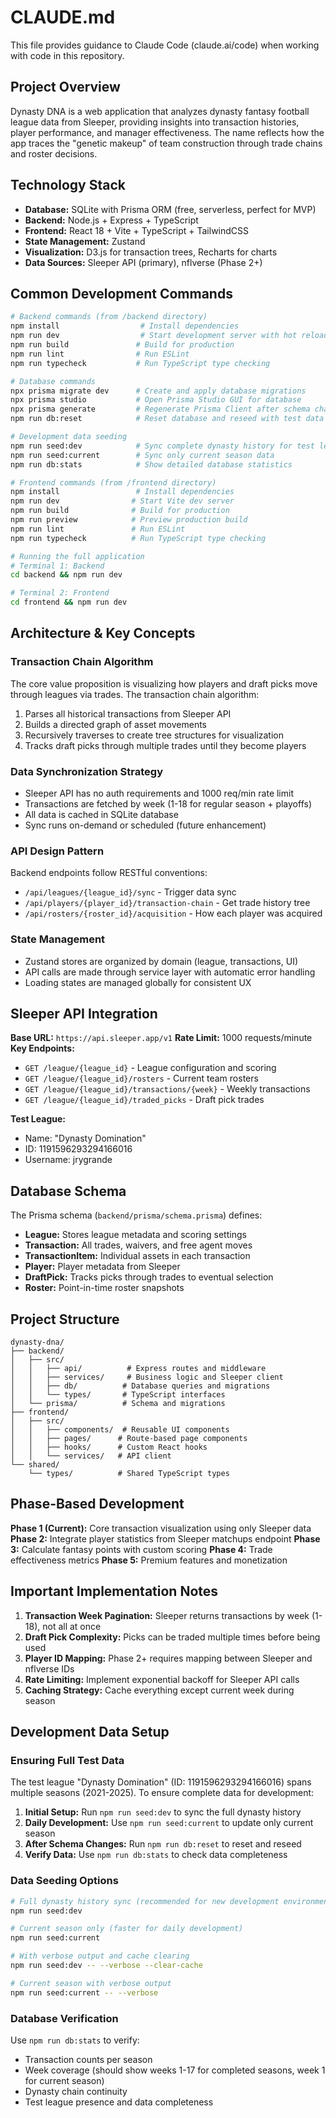 # CLAUDE.md

This file provides guidance to Claude Code (claude.ai/code) when working with code in this repository.

## Project Overview

Dynasty DNA is a web application that analyzes dynasty fantasy football league data from Sleeper, providing insights into transaction histories, player performance, and manager effectiveness. The name reflects how the app traces the "genetic makeup" of team construction through trade chains and roster decisions.

## Technology Stack

- **Database:** SQLite with Prisma ORM (free, serverless, perfect for MVP)
- **Backend:** Node.js + Express + TypeScript
- **Frontend:** React 18 + Vite + TypeScript + TailwindCSS
- **State Management:** Zustand
- **Visualization:** D3.js for transaction trees, Recharts for charts
- **Data Sources:** Sleeper API (primary), nflverse (Phase 2+)

## Common Development Commands

```bash
# Backend commands (from /backend directory)
npm install                  # Install dependencies
npm run dev                  # Start development server with hot reload
npm run build               # Build for production
npm run lint                # Run ESLint
npm run typecheck           # Run TypeScript type checking

# Database commands
npx prisma migrate dev      # Create and apply database migrations
npx prisma studio           # Open Prisma Studio GUI for database
npx prisma generate         # Regenerate Prisma Client after schema changes
npm run db:reset            # Reset database and reseed with test data

# Development data seeding
npm run seed:dev            # Sync complete dynasty history for test league
npm run seed:current        # Sync only current season data
npm run db:stats            # Show detailed database statistics

# Frontend commands (from /frontend directory)
npm install                 # Install dependencies
npm run dev                # Start Vite dev server
npm run build              # Build for production
npm run preview            # Preview production build
npm run lint               # Run ESLint
npm run typecheck          # Run TypeScript type checking

# Running the full application
# Terminal 1: Backend
cd backend && npm run dev

# Terminal 2: Frontend
cd frontend && npm run dev
```

## Architecture & Key Concepts

### Transaction Chain Algorithm
The core value proposition is visualizing how players and draft picks move through leagues via trades. The transaction chain algorithm:
1. Parses all historical transactions from Sleeper API
2. Builds a directed graph of asset movements
3. Recursively traverses to create tree structures for visualization
4. Tracks draft picks through multiple trades until they become players

### Data Synchronization Strategy
- Sleeper API has no auth requirements and 1000 req/min rate limit
- Transactions are fetched by week (1-18 for regular season + playoffs)
- All data is cached in SQLite database
- Sync runs on-demand or scheduled (future enhancement)

### API Design Pattern
Backend endpoints follow RESTful conventions:
- `/api/leagues/{league_id}/sync` - Trigger data sync
- `/api/players/{player_id}/transaction-chain` - Get trade history tree
- `/api/rosters/{roster_id}/acquisition` - How each player was acquired

### State Management
- Zustand stores are organized by domain (league, transactions, UI)
- API calls are made through service layer with automatic error handling
- Loading states are managed globally for consistent UX

## Sleeper API Integration

**Base URL:** `https://api.sleeper.app/v1`
**Rate Limit:** 1000 requests/minute
**Key Endpoints:**
- `GET /league/{league_id}` - League configuration and scoring
- `GET /league/{league_id}/rosters` - Current team rosters
- `GET /league/{league_id}/transactions/{week}` - Weekly transactions
- `GET /league/{league_id}/traded_picks` - Draft pick trades

**Test League:** 
- Name: "Dynasty Domination"
- ID: 1191596293294166016
- Username: jrygrande

## Database Schema

The Prisma schema (`backend/prisma/schema.prisma`) defines:
- **League:** Stores league metadata and scoring settings
- **Transaction:** All trades, waivers, and free agent moves
- **TransactionItem:** Individual assets in each transaction
- **Player:** Player metadata from Sleeper
- **DraftPick:** Tracks picks through trades to eventual selection
- **Roster:** Point-in-time roster snapshots

## Project Structure

```
dynasty-dna/
├── backend/
│   ├── src/
│   │   ├── api/          # Express routes and middleware
│   │   ├── services/     # Business logic and Sleeper client
│   │   ├── db/          # Database queries and migrations
│   │   └── types/       # TypeScript interfaces
│   └── prisma/          # Schema and migrations
├── frontend/
│   ├── src/
│   │   ├── components/  # Reusable UI components
│   │   ├── pages/      # Route-based page components
│   │   ├── hooks/      # Custom React hooks
│   │   └── services/   # API client
└── shared/
    └── types/          # Shared TypeScript types
```

## Phase-Based Development

**Phase 1 (Current):** Core transaction visualization using only Sleeper data
**Phase 2:** Integrate player statistics from Sleeper matchups endpoint
**Phase 3:** Calculate fantasy points with custom scoring
**Phase 4:** Trade effectiveness metrics
**Phase 5:** Premium features and monetization

## Important Implementation Notes

1. **Transaction Week Pagination:** Sleeper returns transactions by week (1-18), not all at once
2. **Draft Pick Complexity:** Picks can be traded multiple times before being used
3. **Player ID Mapping:** Phase 2+ requires mapping between Sleeper and nflverse IDs
4. **Rate Limiting:** Implement exponential backoff for Sleeper API calls
5. **Caching Strategy:** Cache everything except current week during season

## Development Data Setup

### Ensuring Full Test Data

The test league "Dynasty Domination" (ID: 1191596293294166016) spans multiple seasons (2021-2025). To ensure complete data for development:

1. **Initial Setup:** Run `npm run seed:dev` to sync the full dynasty history
2. **Daily Development:** Use `npm run seed:current` to update only current season
3. **After Schema Changes:** Run `npm run db:reset` to reset and reseed
4. **Verify Data:** Use `npm run db:stats` to check data completeness

### Data Seeding Options

```bash
# Full dynasty history sync (recommended for new development environments)
npm run seed:dev

# Current season only (faster for daily development)
npm run seed:current

# With verbose output and cache clearing
npm run seed:dev -- --verbose --clear-cache

# Current season with verbose output
npm run seed:current -- --verbose
```

### Database Verification

Use `npm run db:stats` to verify:
- Transaction counts per season
- Week coverage (should show weeks 1-17 for completed seasons, week 1 for current season)
- Dynasty chain continuity
- Test league presence and data completeness